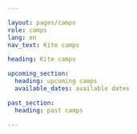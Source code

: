 ```yaml
---

layout: pages/camps
role: camps
lang: en
nav_text: Kite camps

heading: Kite camps

upcoming_section:
  heading: upcoming camps
  available_dates: available dates

past_section:
  heading: past camps

---
```

